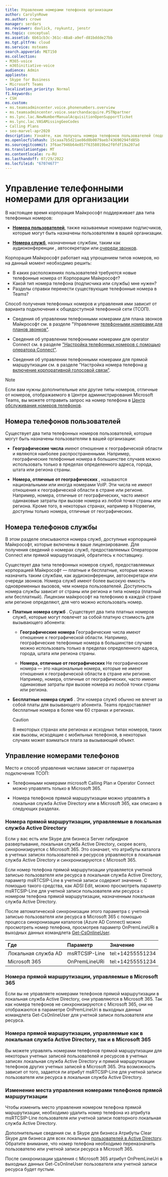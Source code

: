 ```yaml
---
title: Управление номерами телефонов организации
author: CarolynRowe
ms.author: crowe
manager: serdars
ms.reviewer: davlick, roykuntz, jenstr
ms.topic: conceptual
ms.assetid: 6b61cb3c-361c-48a8-a9ef-d81bddde27bb
ms.tgt.pltfrm: cloud
ms.service: msteams
search.appverid: MET150
ms.collection:
- M365-voice
- m365initiative-voice
audience: Admin
appliesto:
- Skype for Business
- Microsoft Teams
localization_priority: Normal
f1.keywords:
- CSH
ms.custom:
- ms.teamsadmincenter.voice.phonenumbers.overview
- ms.teamsadmincenter.voice.searchandacquire.PSTNpartner
- ms.lync.lac.NewNumberManualAcquisitionOpenSupportTicket
- ms.lync.lac.VASAMissingGeoCodes
- Calling Plans
- seo-marvel-apr2020
description: Узнайте, как получать номера телефонов пользователей (подписчиков) и служб (платных и бесплатных) для Microsoft Teams для вашей организации и управлять ими.
ms.openlocfilehash: 15caaa7b5d21ae86d0b0079aeb743690294fd85b
ms.sourcegitcommit: 3f6ae7946b64e857f6358019be2f0fdf19a207ad
ms.translationtype: MT
ms.contentlocale: ru-RU
ms.lasthandoff: 07/29/2022
ms.locfileid: "67074677"
---
```

# <a name="manage-telephone-numbers-for-your-organization"></a>Управление телефонными номерами для организации

В настоящее время корпорация Майкрософт поддерживает два типа телефонных номеров: 

- [**Номера пользователей**](#user-telephone-numbers), также называемые номерами подписчиков, которые могут быть назначены пользователям в вашей организации.

- [**Номера служб**](#service-telephone-numbers), назначенные службам, таким как [](plan-auto-attendant-call-queue.md)аудиоконференции [,](deploy-audio-conferencing-teams-landing-page.md) автосекретари или [очереди звонков](plan-auto-attendant-call-queue.md).

Корпорация Майкрософт работает над упрощением типов номеров, но на данный момент необходимо решить:

- В каких расположениях пользователей требуются новые телефонные номера от Корпорации Майкрософт?
- Какой тип номера телефона (подписчика или службы) мне нужен?
- Разделы справки перенести существующие телефонные номера в Teams?

Способ получения телефонных номеров и управления ими зависит от варианта подключения к общедоступной телефонной сети (ТСОП).

- Сведения об управлении телефонными номерами для плана звонков Майкрософт см. в разделе "Управление [телефонными номерами для планов звонков"](manage-phone-numbers-for-your-organization/manage-phone-numbers-for-your-organization.md).

- Сведения об управлении телефонными номерами для operator Connect см. в разделе ["Настройка телефонных номеров с помощью оператора Connect"](operator-connect-configure.md#set-up-phone-numbers).

- Сведения об управлении телефонными номерами для прямой маршрутизации см. в разделе "Настройка номера телефона [и включение корпоративной голосовой связи"](direct-routing-enable-users.md#configure-the-phone-number-and-enable-enterprise-voice).


> [!NOTE]
> Если вам нужны дополнительные или другие типы номеров, отличные от номеров, отображаемого в Центре администрирования Microsoft Teams, вы можете отправить запрос на номер телефона в [Центр обслуживания номеров телефонов](https://pstnsd.powerappsportals.com/).

## <a name="user-telephone-numbers"></a>Номера телефонов пользователей

Существует два типа телефонных номеров пользователей, которые могут быть назначены пользователям в вашей организации:  
    
- **Географические числа** имеют отношение к географической области и являются наиболее распространенными. Например, географические телефонные номера в большинстве случаев можно использовать только в пределах определенного адреса, города, штата или региона страны.
    
- **Номера, отличные от географических** , называются национальными или иногда номерами VoIP. Эти числа не имеют отношения к географической области в стране или регионе. Например, номера, отличные от географических, часто имеют одинаковые затраты при вызове номера из любой точки страны или региона. Кроме того, в некоторых странах, например в Норвегии, доступны только номера, отличные от географических.


## <a name="service-telephone-numbers"></a>Номера телефонов службы  

В этом разделе описываются номера служб, доступные корпорацией Майкрософт, которые включены в ваше лицензирование. Для получения сведений о номерах служб, предоставляемых Оператором Connect или прямой маршрутизаций, обратитесь к поставщику. 

Существует два типа телефонных номеров служб, предоставляемых корпорацией Майкрософт — платные и бесплатные, которые можно назначить таким службам, как аудиоконференции, автосекретари или очереди звонков. Номера служб имеют более высокую емкость одновременных вызовов, чем номера пользователей. Доступность номера службы зависит от страны или региона и типа номера (платный или бесплатный). Лицензии майкрософт на телефонию в каждой стране или регионе определяют, для чего можно использовать номер.
    
 - **Платные номера служб** . Существует два типа платных номеров служб, которые могут повлечет за собой платную стоимость для вызывающего абонента:
    
   - **Географические номера** Географические числа имеют отношение к географической области. Например, географические телефонные номера в большинстве случаев можно использовать только в пределах определенного адреса, города, штата или региона страны.
        
   - **Номера, отличные от географических** Не географические номера — это национальные номера, которые не имеют отношения к географической области в стране или регионе. Например, номера, отличные от географических, часто имеют одинаковые затраты при вызове номера из любой точки страны или региона.
   
- **Бесплатные номера служб** . Эти номера служб обычно не влечет за собой платы для вызывающего абонента. Teams предоставляет бесплатные номера в более чем 60 странах и регионах.
    
    > [!CAUTION]
    > В некоторых странах или регионах и исходных типах номеров, таких как вызовы, исходящие с мобильных телефонов, в некоторых случаях может взиматься плата за вызывающий объект. 

## <a name="where-phone-numbers-are-managed"></a>Управление номерами телефонов

Место и способ управления числами зависят от параметра подключения ТСОП:

- Телефонными номерами microsoft Calling Plan и Operator Connect можно управлять только в Microsoft 365.

- Номера телефонов прямой маршрутизации можно управлять в локальная служба Active Directory или в Microsoft 365, как описано в следующих разделах.

### <a name="direct-routing-numbers-managed-in-an-on-premises-active-directory"></a>Номера прямой маршрутизации, управляемые в локальная служба Active Directory

Если у вас есть или Skype для бизнеса Server гибридное развертывание, локальная служба Active Directory, скорее всего, синхронизируется с Microsoft 365. Это означает, что атрибуты каталога в учетных записях пользователей и ресурсов управляются в локальная служба Active Directory и синхронизируются с Microsoft 365.

Если номер телефона прямой маршрутизации управляется учетной записью пользователя или ресурса в локальная служба Active Directory, параметр msRTCSIP-Line в учетной записи содержит значение. С помощью такого средства, как ADSI Edit, можно просмотреть параметр msRTCSIP-Line для учетной записи пользователя или ресурса с номером телефона прямой маршрутизации, назначенным локальная служба Active Directory.   

После автоматической синхронизации этого параметра с учетной записью пользователя или ресурса в Microsoft 365 с помощью процесса синхронизации каталогов (Azure AD Connect) можно просмотреть номер телефона, просмотрев параметр OnPremLineURi в выходных данных командлета [Get-CsOnlineUser](/powershell/module/skype/get-csonlineuser).

| Где | Параметр | Значение |
| :------------| :-------| :---------|
| Локальная служба AD | msRTCSIP-Line | tel:+14255551234 |
| Microsoft 365 | OnPremLineURi | tel:+14255551234 |

### <a name="direct-routing-numbers-managed-in-microsoft-365"></a>Номера прямой маршрутизации, управляемые в Microsoft 365

Если вы не управляете номерами телефонов прямой маршрутизации в локальная служба Active Directory, они управляются в Microsoft 365. Так как номера телефонов не синхронизируются с Microsoft 365, они не отображаются в параметре OnPremLineUri в выходных данных командлета Get-CsOnlineUser для учетной записи пользователя или ресурса.

### <a name="direct-routing-numbers-managed-in-both-an-on-premises-active-directory-and-microsoft-365"></a>Номера прямой маршрутизации, управляемые как в локальная служба Active Directory, так и в Microsoft 365

Вы можете управлять номерами телефонов прямой маршрутизации для некоторых учетных записей пользователей и ресурсов в учетных записях локальная служба Active Directory и прямой маршрутизации телефонов других учетных записей в Microsoft 365. Эта возможность зависит от того, задается ли атрибут msRTCSIP-Line для учетной записи пользователя или ресурса в локальная служба Active Directory.    

### <a name="change-where-direct-routing-phone-numbers-are-managed"></a>Изменение места управления номерами телефонов прямой маршрутизации

Чтобы изменить место управления номером телефона прямой маршрутизации, необходимо удалить номер телефона из атрибута msRTCSIP-Line пользователя или учетной записи повторного локальная служба Active Directory.   

Дополнительные сведения см. в Skype для бизнеса Атрибуты Clear Skype для бизнеса для всех локальных [пользователей в Active Directory](/skypeforbusiness/hybrid/cloud-consolidation-managing-attributes#method-2---clear-skype-for-business-attributes-for-all-on-premises-users-in-active-directory.md). Обратите внимание, что номер телефона необходимо переназначить пользователю или учетной записи ресурса в Microsoft 365.

После синхронизации удаления с Microsoft 365 атрибут OnPremLineUri в выходных данных Get-CsOnlineUser пользователя или учетной записи ресурса будет пустым. 

